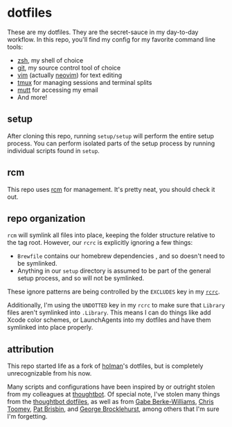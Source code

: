 # dotfiles #

These are my dotfiles. They are the secret-sauce in my day-to-day workflow. In
this repo, you'll find my config for my favorite command line tools:

- [zsh], my shell of choice
- [git], my source control tool of choice
- [vim] (actually [neovim]) for text editing
- [tmux] for managing sessions and terminal splits
- [mutt] for accessing my email
- And more!

[zsh]: http://www.zsh.org/
[git]: https://git-scm.com/
[vim]: http://www.vim.org/
[neovim]: https://neovim.io/
[tmux]: https://github.com/tmux/tmux
[mutt]: http://www.mutt.org/

## setup ##

After cloning this repo, running `setup/setup` will perform the entire setup
process. You can perform isolated parts of the setup process by running
individual scripts found in `setup`.

## rcm ##

This repo uses [rcm] for management. It's pretty neat, you should check it
out.

[rcm]: https://github.com/thoughtbot/rcm

## repo organization ##

`rcm` will symlink all files into place, keeping the folder structure relative
to the tag root. However, our `rcrc` is explicitly ignoring a few things:

 - `Brewfile` contains our homebrew dependencies , and so doesn't need to be
   symlinked.
 - Anything in our `setup` directory is assumed to be part of the general
   setup process, and so will not be symlinked.

These ignore patterns are being controlled by the `EXCLUDES` key in my
[`rcrc`][rcrc].

[rcrc]: https://github.com/gfontenot/dotfiles/blob/master/rcrc

Additionally, I'm using the `UNDOTTED` key in my `rcrc` to make sure that
`Library` files aren't symlinked into `.Library`. This means I can do things
like add Xcode color schemes, or LaunchAgents into my dotfiles and have them
symlinked into place properly.

## attribution ##

This repo started life as a fork of [holman]'s dotfiles, but is completely
unrecognizable from his now.

[holman]: https://github.com/holman/dotfiles

Many scripts and configurations have been inspired by or outright stolen from
my colleagues at [thoughtbot]. Of special note, I've stolen many things from
the [thoughtbot dotfiles], as well as from [Gabe Berke-Williams], [Chris
Toomey], [Pat Brisbin], and [George Brocklehurst], among others that I'm sure
I'm forgetting.

[thoughtbot]: https://thoughtbot.com/
[thoughtbot dotfiles]: https://github.com/thoughtbot/dotfiles
[Gabe Berke-Williams]: https://github.com/gabebw/dotfiles
[Chris Toomey]: https://github.com/christoomey/dotfiles
[Pat Brisbin]: https://github.com/pbrisbin/dotfiles
[George Brocklehurst]: https://github.com/georgebrock/dotfiles
